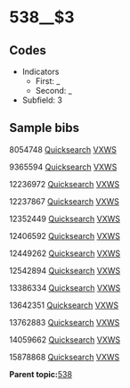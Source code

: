 # 538\_\_$3

## Codes

-   Indicators
    -   First: \_
    -   Second: \_
-   Subfield: 3

## Sample bibs

8054748 [Quicksearch](https://search.library.yale.edu/catalog/8054748) [VXWS](http://prodorbis.library.yale.edu:7014/vxws/GetHoldingsService?bibId=8054748)

9365594 [Quicksearch](https://search.library.yale.edu/catalog/9365594) [VXWS](http://prodorbis.library.yale.edu:7014/vxws/GetHoldingsService?bibId=9365594)

12236972 [Quicksearch](https://search.library.yale.edu/catalog/12236972) [VXWS](http://prodorbis.library.yale.edu:7014/vxws/GetHoldingsService?bibId=12236972)

12237867 [Quicksearch](https://search.library.yale.edu/catalog/12237867) [VXWS](http://prodorbis.library.yale.edu:7014/vxws/GetHoldingsService?bibId=12237867)

12352449 [Quicksearch](https://search.library.yale.edu/catalog/12352449) [VXWS](http://prodorbis.library.yale.edu:7014/vxws/GetHoldingsService?bibId=12352449)

12406592 [Quicksearch](https://search.library.yale.edu/catalog/12406592) [VXWS](http://prodorbis.library.yale.edu:7014/vxws/GetHoldingsService?bibId=12406592)

12449262 [Quicksearch](https://search.library.yale.edu/catalog/12449262) [VXWS](http://prodorbis.library.yale.edu:7014/vxws/GetHoldingsService?bibId=12449262)

12542894 [Quicksearch](https://search.library.yale.edu/catalog/12542894) [VXWS](http://prodorbis.library.yale.edu:7014/vxws/GetHoldingsService?bibId=12542894)

13386334 [Quicksearch](https://search.library.yale.edu/catalog/13386334) [VXWS](http://prodorbis.library.yale.edu:7014/vxws/GetHoldingsService?bibId=13386334)

13642351 [Quicksearch](https://search.library.yale.edu/catalog/13642351) [VXWS](http://prodorbis.library.yale.edu:7014/vxws/GetHoldingsService?bibId=13642351)

13762883 [Quicksearch](https://search.library.yale.edu/catalog/13762883) [VXWS](http://prodorbis.library.yale.edu:7014/vxws/GetHoldingsService?bibId=13762883)

14059662 [Quicksearch](https://search.library.yale.edu/catalog/14059662) [VXWS](http://prodorbis.library.yale.edu:7014/vxws/GetHoldingsService?bibId=14059662)

15878868 [Quicksearch](https://search.library.yale.edu/catalog/15878868) [VXWS](http://prodorbis.library.yale.edu:7014/vxws/GetHoldingsService?bibId=15878868)

**Parent topic:**[538](../../tags/538/538.md)

